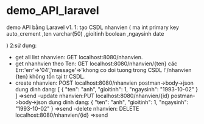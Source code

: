 # demo_API_laravel
demo API bằng Laravel v1.
1: tạo CSDL nhanvien
(
  ma int primary key auto_crement
  ,ten varchar(50)
  ,gioitinh boolean
  ,ngaysinh date

)
2:sử dụng:
   - get all list nhanvien: GET localhost:8080/nhanvien.
   - get nhanhvien theo Ten: GET localhost:8080/nhanvien/{ten}
        các Err:'err'=>'04','message'=>'khong co doi tuong trong CSDL !'/nhanvien {ten} không tồn tại tr CSDL.
   - create nhanvien: POST localhost:8080/nhanvien  postman->body->json dung dinh dang: 
   [
    {
        "ten": "anh",
        "gioitinh": 1,
        "ngaysinh": "1993-10-02"
    }
   ]
   =>send
    -update nhanvien:PUT localhost:8080/nhanvien/{id}  postman->body->json dung dinh dang: 
     {
        "ten": "anh",
        "gioitinh": 1,
        "ngaysinh": "1993-10-02"
    }
    =>send
    -delete nhanvien: DELETE localhost:8080/nhanvien/{id} =>send
        
   
